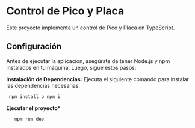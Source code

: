 
# Control de Pico y Placa

Este proyecto implementa un control de Pico y Placa en TypeScript.

## Configuración

Antes de ejecutar la aplicación, asegúrate de tener Node.js y npm instalados en tu máquina. Luego, sigue estos pasos:

 **Instalación de Dependencias:**
   Ejecuta el siguiente comando para instalar las  dependencias necesarias:

   ```bash
    npm install o npm i
   ```
**Ejecutar el proyecto***
 ```bash
    npm run dev
   ```





